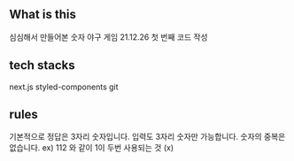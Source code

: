 ## What is this

심심해서 만들어본 숫자 야구 게임
21.12.26 첫 번째 코드 작성

## tech stacks

next.js styled-components git

## rules

기본적으로 정답은 3자리 숫자입니다.
입력도 3자리 숫자만 가능합니다.
숫자의 중복은 없습니다. ex) 112 와 같이 1이 두번 사용되는 것 (x)
